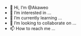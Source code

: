 - 👋 Hi, I’m @Akaweo
- 👀 I’m interested in ...
- 🌱 I’m currently learning ...
- 💞️ I’m looking to collaborate on ...
- 📫 How to reach me ...

<!---
Akaweo/Akaweo is a ✨ special ✨ repository because its `README.md` (this file) appears on your GitHub profile.
You can click the Preview link to take a look at your changes.
--->
